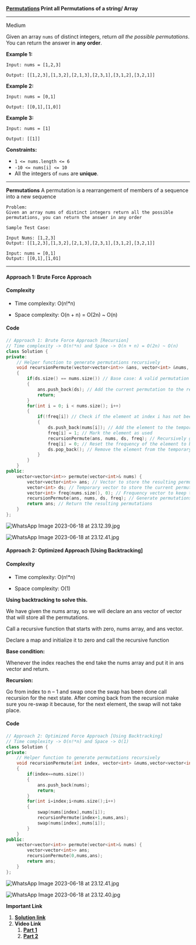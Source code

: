

**[Permutations](https://leetcode.com/problems/permutations/)  Print all Permutations of a string/ Array**
***

Medium

Given an array `nums` of distinct integers, return _all the possible permutations_. You can return the answer in **any order**.


**Example 1:**

```
Input: nums = [1,2,3]

Output: [[1,2,3],[1,3,2],[2,1,3],[2,3,1],[3,1,2],[3,2,1]]
```



**Example 2:**

```
Input: nums = [0,1]

Output: [[0,1],[1,0]]
```


**Example 3:**

```
Input: nums = [1]

Output: [[1]]
```


**Constraints:**

- `1 <= nums.length <= 6`
- `-10 <= nums[i] <= 10`
- All the integers of `nums` are **unique**.



***

**Permutations**
A permutation is a rearrangement of members of a sequence into a new sequence


```
Problem:
Given an array nums of distinct integers return all the possible permutations, you can return the answer in any order
```

```
Sample Test Case:

Input Nums: [1,2,3]
Output: [[1,2,3],[1,3,2],[2,1,3],[2,3,1],[3,1,2],[3,2,1]]

Input: nums = [0,1]
Output: [[0,1],[1,01]

```


***


#### Approach 1: Brute Force Approach


#### Complexity

- Time complexity: O(n!*n)
    
- Space complexity: O(n + n) = O(2n) ~ O(n)
    

#### Code

```cpp
// Approach 1: Brute Force Approach [Recursion]
// Time complexity -> O(n!*n) and Space -> O(n + n) = O(2n) ~ O(n)
class Solution {
private:
    // Helper function to generate permutations recursively
    void recursionPermute(vector<vector<int>> &ans, vector<int> &nums, vector<int> &ds, vector<int> &freq)
    {
        if(ds.size() == nums.size()) // Base case: A valid permutation has been constructed
        {
            ans.push_back(ds); // Add the current permutation to the result vector
            return;
        }
        for(int i = 0; i < nums.size(); i++)
        {
            if(!freq[i]) // Check if the element at index i has not been used in the current permutation
            {
                ds.push_back(nums[i]); // Add the element to the temporary vector
                freq[i] = 1; // Mark the element as used
                recursionPermute(ans, nums, ds, freq); // Recursively generate the remaining permutations
                freq[i] = 0; // Reset the frequency of the element to backtrack
                ds.pop_back(); // Remove the element from the temporary vector
            }
        }
    }
public:
    vector<vector<int>> permute(vector<int>& nums) {
        vector<vector<int>> ans; // Vector to store the resulting permutations
        vector<int> ds; // Temporary vector to store the current permutation being constructed
        vector<int> freq(nums.size(), 0); // Frequency vector to keep track of used elements
        recursionPermute(ans, nums, ds, freq); // Generate permutations using the helper function
        return ans; // Return the resulting permutations
    }
};
```

![WhatsApp Image 2023-06-18 at 23.12.39.jpg](https://assets.leetcode.com/users/images/dc257577-a6ca-4720-8e43-64e6a19526db_1687110367.7545526.jpeg)

![WhatsApp Image 2023-06-18 at 23.12.41.jpg](https://assets.leetcode.com/users/images/7861f64e-3054-4ceb-a5dd-00f37d14ea7a_1687110380.2711554.jpeg)

#### Approach 2: Optimized Approach [Using Backtracking]

#### Complexity

- Time complexity: O(n!*n)
    
- Space complexity: O(1)
    

**Using backtracking to solve this.**

We have given the nums array, so we will declare an ans vector of vector that will store all the permutations.

Call a recursive function that starts with zero, nums array, and ans vector.

Declare a map and initialize it to zero and call the recursive function

**Base condition:**

Whenever the index reaches the end take the nums array and put it in ans vector and return.

**Recursion:**

Go from index to n – 1 and swap once the swap has been done call recursion for the next state. After coming back from the recursion make sure you re-swap it because, for the next element, the swap will not take place.

#### Code

```cpp
// Approach 2: Optimized Force Approach [Using Backtracking]
// Time complexity -> O(n!*n) and Space -> O(1)
class Solution {
private:
    // Helper function to generate permutations recursively
    void recursionPermute(int index, vector<int> &nums,vector<vector<int>> &ans)
    {
        if(index==nums.size())
        {
            ans.push_back(nums);
            return;
        }
        for(int i=index;i<nums.size();i++)
        {
            swap(nums[index],nums[i]);
            recursionPermute(index+1,nums,ans);
            swap(nums[index],nums[i]);
        }
    }
public:
    vector<vector<int>> permute(vector<int>& nums) {
        vector<vector<int>> ans;
        recursionPermute(0,nums,ans);
        return ans;
    }
};
```

![WhatsApp Image 2023-06-18 at 23.12.41.jpg](https://assets.leetcode.com/users/images/b9b304db-81af-4ce5-bbca-81c165aa5592_1687110396.1631255.jpeg)

![WhatsApp Image 2023-06-18 at 23.12.40.jpg](https://assets.leetcode.com/users/images/92680a5a-e240-46ed-ae57-db4658d177de_1687110408.788438.jpeg)



**Important Link**

1. **[Solution link](https://leetcode.com/problems/permutations/solutions/3653480/2-approach-easy-c-solution-brute-force-and-optimized-approach/)**
2. **Video Link**
	1. **[Part 1](https://youtu.be/YK78FU5Ffjw)**
	2. **[Part 2](https://youtu.be/f2ic2Rsc9pU)**
